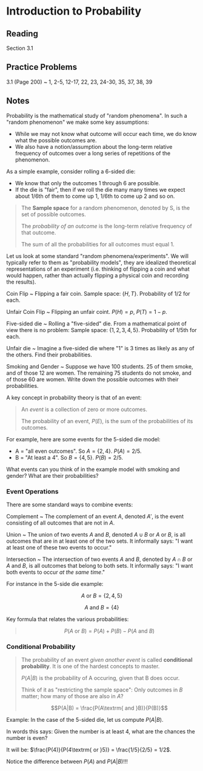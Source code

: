 # Introduction to Probability

## Reading

Section 3.1

## Practice Problems

3.1 (Page 200)
  ~ 1, 2-5, 12-17, 22, 23, 24-30, 35, 37, 38, 39

## Notes

Probability is the mathematical study of "random phenomena". In such a "random phenomenon" we make some key assumptions:

- While we may not know what outcome will occur each time, we do know what the possible outcomes are.
- We also have a notion/assumption about the long-term relative frequency of outcomes over a long series of repetitions of the phenomenon.

As a simple example, consider rolling a 6-sided die:

- We know that only the outcomes 1 through 6 are possible.
- If the die is "fair", then if we roll the die many many times we expect about 1/6th of them to come up 1, 1/6th to come up 2 and so on.

> The **Sample space** for a random phenomenon, denoted by S, is the set of possible outcomes.
>
> The *probability of an outcome* is the long-term relative frequency of that outcome.
>
> The sum of all the probabilities for all outcomes must equal 1.

Let us look at some standard "random phenomena/experiments". We will typically refer to them as "probability models", they are idealized theoretical representations of an experiment (i.e. thinking of flipping a coin and what would happen, rather than actually flipping a physical coin and recording the results).

Coin Flip
  ~ Flipping a fair coin. Sample space: $\{H, T\}$. Probability of $1/2$ for each.

Unfair Coin Flip
  ~ Flipping an unfair coint. $P(H) = p$, $P(T) = 1-p$.

Five-sided die
  ~ Rolling a "five-sided" die. From a mathematical point of view there is no problem: Sample space: $\{1, 2, 3, 4, 5\}$. Probability of $1/5$th for each.

Unfair die
  ~ Imagine a five-sided die where "1" is 3 times as likely as any of the others. Find their probabilities.

Smoking and Gender
  ~ Suppose we have 100 students. 25 of them smoke, and of those 12 are women. The remaining 75 students do not smoke, and of those 60 are women. Write down the possible outcomes with their probabilities.

A key concept in probability theory is that of an event:

> An *event* is a collection of zero or more outcomes.
>
> The probability of an event, $P(E)$, is the sum of the probabilities of its outcomes.

For example, here are some events for the 5-sided die model:

- A = "all even outcomes". So $A = \{2, 4\}$. $P(A) = 2/5$.
- B = "At least a 4". So $B = \{4, 5\}$. $P(B) = 2/5$.

What events can you think of in the example model with smoking and gender? What are their probabilities?

### Event Operations

There are some standard ways to combine events:

Complement
  ~ The complement of an event $A$, denoted $A'$, is the event consisting of all outcomes that are not in $A$.

Union
  ~ The union of two events $A$ and $B$, denoted $A\cup B$ or $A\textrm{ or }B$, is all outcomes that are in at least one of the two sets. It informally says: "I want at least one of these two events to occur."

Intersection
  ~ The intersection of two events $A$ and $B$, denoted by $A\cap B$ or $A\textrm{ and }B$, is all outcomes that belong to both sets. It informally says: "I want both events to occur *at the same time*."

For instance in the 5-side die example:

$$A\textrm{ or }B = \{2, 4, 5\}$$

$$A\textrm{ and }B = \{4\}$$

Key formula that relates the various probabilities:

> $$P(A\textrm{ or }B) = P(A) + P(B) - P(A\textrm{ and }B)$$

### Conditional Probability

> The probability of an event *given another event* is called **conditional probability**. It is one of the hardest concepts to master.
>
> $P(A|B)$ is the probability of A occuring, given that B does occur.
>
> Think of it as "restricting the sample space": Only outcomes in $B$ matter; how many of those are also in $A$?
>
> $$P(A|B) = \frac{P(A\textrm{ and }B)}{P(B)}$$

Example: In the case of the 5-sided die, let us compute $P(A|B)$.

In words this says: Given the number is at least 4, what are the chances the number is even?

It will be: $\frac{P(4)}{P(4\textrm{ or }5)} = \frac{1/5}{2/5} = 1/2$.

Notice the difference between $P(A)$ and $P(A|B)$!!!
